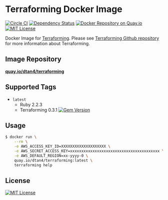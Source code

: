 # Terraforming Docker Image

[![Circle CI](https://circleci.com/gh/dtan4/dockerfile-terraforming.svg?style=shield)](https://circleci.com/gh/dtan4/dockerfile-terraforming)
[![Dependency Status](https://gemnasium.com/dtan4/terraforming.svg)](https://gemnasium.com/dtan4/terraforming)
[![Docker Repository on Quay.io](https://quay.io/repository/dtan4/terraforming/status "Docker Repository on Quay.io")](https://quay.io/repository/dtan4/terraforming)
[![MIT License](http://img.shields.io/badge/license-MIT-blue.svg?style=flat)](LICENSE)

Docker Image for [Terraforming](https://github.com/dtan4/terraforming).
Please see [Terraforming Github repository](https://github.com/dtan4/terraforming) for more information about Terraforming.

## Image Repository

[__quay.io/dtan4/terraforming__](https://quay.io/repository/dtan4/terraforming)

## Supported Tags

- `latest`
  - Ruby 2.2.3
  - Terraforming 0.3.1 [![Gem Version](https://badge.fury.io/rb/terraforming.svg)](http://badge.fury.io/rb/terraforming)


## Usage

```bash
$ docker run \
    --rm \
    -e AWS_ACCESS_KEY_ID=XXXXXXXXXXXXXXXXXXXX \
    -e AWS_SECRET_ACCESS_KEY=xxxxxxxxxxxxxxxxxxxxxxxxxxxxxxxxxxxxxxxx \
    -e AWS_DEFAULT_REGION=xx-yyyy-0 \
    quay.io/dtan4/terraforming:latest \
    terraforming help
```

## License

[![MIT License](http://img.shields.io/badge/license-MIT-blue.svg?style=flat)](LICENSE)
